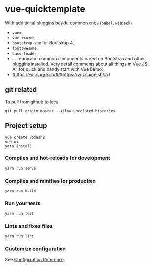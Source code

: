 # vue-quicktemplate
With additional pluggins beside common ones (`babel`, `webpack`)
* `vuex`, 
* `vue-router`, 
* `bootstrap-vue` for Bootstrap 4, 
* `fontawesome`, 
* `sass-loader`, 
* ... 
ready and common components based on Bootstrap and other pluggins installed. 
Very detail comments about all things in Vue.JS  
All for quick and handy start with Vue 
Demo:
* (https://vqt.surge.sh/#/)[https://vqt.surge.sh/#/]

## git related
To pull from github to local
```
git pull origin master --allow-unrelated-histories
```
## Project setup
```
vue create vbdash2
vue ui
yarn install
```

### Compiles and hot-reloads for development
```
yarn run serve
```

### Compiles and minifies for production
```
yarn run build
```

### Run your tests
```
yarn run test
```

### Lints and fixes files
```
yarn run lint
```

### Customize configuration
See [Configuration Reference](https://cli.vuejs.org/config/).
